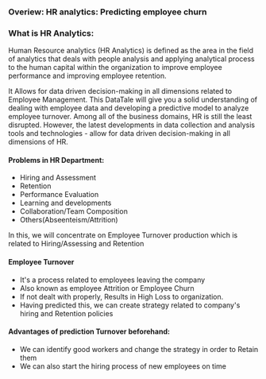 ### Overiew: HR analytics: Predicting employee churn


### What is HR Analytics:
Human Resource analytics (HR Analytics) is defined as the area in the field of analytics that deals with people analysis and applying analytical process to the human capital within the organization to improve employee performance and improving employee retention.

It Allows for data driven decision-making in all dimensions related to Employee Management.
This DataTale will give you a solid understanding of dealing with employee data and developing a predictive model to analyze employee turnover.
Among all of the business domains, HR is still the least disrupted. However, the latest developments in data collection and analysis tools and technologies - allow for data driven decision-making in all dimensions of HR.

#### Problems in HR Department:
- Hiring and Assessment
- Retention
- Performance Evaluation
- Learning and developments
- Collaboration/Team Composition
- Others(Abseenteism/Attrition)

In this, we will concentrate on Employee Turnover production which is related to Hiring/Assessing and Retention
#### Employee Turnover
- It's a process related to employees leaving the company
- Also known as employee Attrition or Employee Churn
- If not dealt with properly, Results in High Loss to organization.
- Having predicted this, we can create strategy related to company's hiring and Retention policies

#### Advantages of prediction Turnover beforehand:
- We can identify good workers and change the strategy in order to Retain them
- We can also start the hiring process of new employees on time
